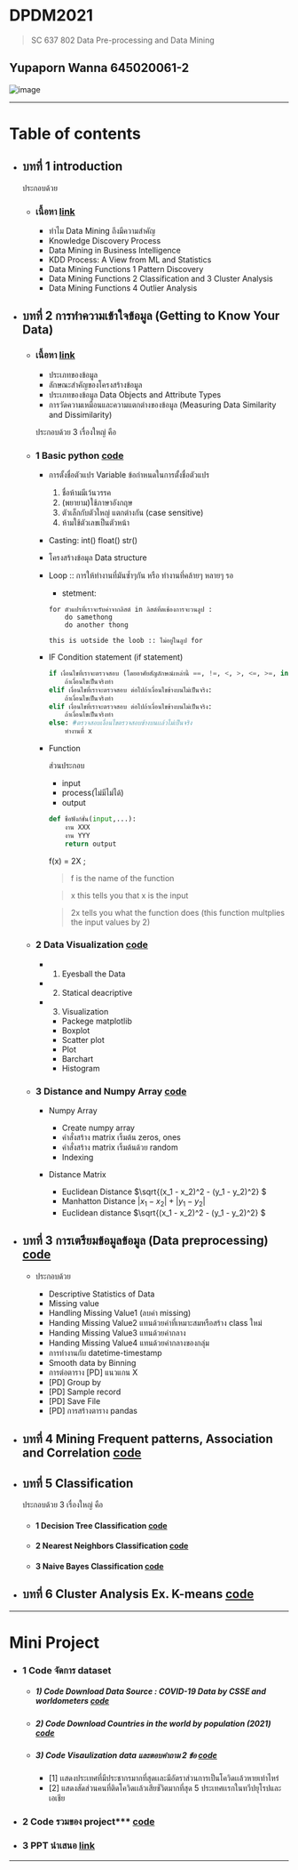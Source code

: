 # DPDM2021
> SC 637 802 Data Pre-processing and Data Mining

## Yupaporn Wanna 645020061-2

![image](https://user-images.githubusercontent.com/54661241/125416505-19edf0cf-fca6-460f-81a3-af9d8edeccc6.png)

-------------------------------
# Table of contents

* ## บทที่ 1 introduction 
     
     ประกอบด้วย 
   
   *  ### เนื้อหา [link](https://github.com/Peckkie/DPDM2021/blob/main/Chapter1.md)
        * ทำไม Data Mining ถึงมีความสำคัญ
        * Knowledge Discovery Process
        * Data Mining in Business Intelligence
        * KDD Process: A View from ML and Statistics
        * Data Mining Functions 1 Pattern Discovery
        * Data Mining Functions 2 Classification and 3 Cluster Analysis
        * Data Mining Functions 4 Outlier Analysis
        
* ## บทที่ 2 การทำความเข้าใจข้อมูล (Getting to Know Your Data) 
     
    
     * ### เนื้อหา [link](https://github.com/Peckkie/DPDM2021/blob/main/Chapter2.md)
        * ประเภทของข้อมูล
        * ลักษณะสำคัญของโครงสร้างข้อมูล
        * ประเภทของข้อมูล Data Objects and Attribute Types
        * การวัดความเหมือนและความแตกต่างของข้อมูล (Measuring Data Similarity and Dissimilarity)
       
       ประกอบด้วย 3 เรื่องใหญ่ คือ
       
     * ### 1 Basic python [code](https://github.com/Peckkie/DPDM2021/blob/main/Data101(Chapter2).ipynb)
 
        * การตั้งชื่อตัวแปร Variable
            ข้อกำหนดในการตั้งชื่อตัวแปร
            1. ชื่อห้ามมีเว้นวรรค
            2. (พยายาม)ใช้ภาษาอังกฤษ
            3. ตัวเล็กกับตัวใหญ่ แตกต่างกัน (case sensitive)
            4. ห้ามใช้ตัวเลขเป็นตัวหน้า
        * Casting: int() float() str()
        * โครงสร้างข้อมุล Data structure
        * Loop
            :: การให้ทำงานที่มันซ้ำๆกัน หรือ ทำงานที่คล้ายๆ หลายๆ รอ

            - stetment:

            ```
            for ตัวแปรที่เราจะรับค่าจากลิสต์ in ลิสต์ที่ตเช้องการจะวนลูป :
                do samethong
                do another thong

            this is uotside the loob :: ไม่อยู่ในลูป for 
            ```
        * IF Condition statement 
            (if statement)
            ```python
            if เงื่อนไขที่เราจะตรวจสอบ (โดยอาศัยสัญลักษณ์เหล่านี้ ==, !=, <, >, <=, >=, in, not in, is_nall() ):
                ถ้าเงื่อนไขเป็นจริงทำ
            elif เงื่อนไขที่เราจะตรวจสอบ ต่อไปถ้าเงื่อนไขข้างบนไม่เป็นจริง:
                ถ้าเงื่อนไขเป็นจริงทำ
            elif เงื่อนไขที่เราจะตรวจสอบ ต่อไปถ้าเงื่อนไขข้างบนไม่เป็นจริง:
                ถ้าเงื่อนไขเป็นจริงทำ
            else: #ตรวจสอบเงื่อนไขตรวจสอบข้างบนเเล้วไม่เป็นจริง
                ทำงานที่ x
            ```
        * Function
        
            ส่วนประกอบ
            - input 
            - process(ไม่มีไม่ได้)
            - output
          
            ```python
            def ชื่อฟังก์ชั้น(input,...):
                งาน XXX
                งาน YYY
                return output
            ```
            f(x) = 2X ; 
            
            >f is the name of the function
           
            >x this tells you that x is the input

            >2x tells you what the function does (this function multplies the input values by 2)


     * ### 2 Data Visualization [code](https://github.com/Peckkie/DPDM2021/blob/main/Data101(Chapter2).ipynb)
 
        * 1) Eyesball the Data
        * 2) Statical deacriptive
        * 3) Visualization
          * Packege matplotlib
          * Boxplot
          * Scatter plot
          * Plot
          * Barchart
          * Histogram

     * ### 3 Distance and Numpy Array [code](https://github.com/Peckkie/DPDM2021/blob/main/Data103_(Chapter2_distance).ipynb)
 
        * Numpy Array
         
          * Create numpy array
          * คำสั่งสร้าง matrix เริ้มต้น zeros, ones
          * คำสั่งสร้าง matrix เริ้มต้นด้วย random
          * Indexing
        
        * Distance Matrix
          * Euclidean Distance $\sqrt{(x_1 - x_2)^2 - (y_1 - y_2)^2} $
          * Manhatton Distance ${|x_1 - x_2|+|y_1 - y_2|}$
          * Euclidean distance $\sqrt{(x_1 - x_2)^2 - (y_1 - y_2)^2} $ 

* ## บทที่ 3 การเตรียมข้อมูลข้อมูล (Data preprocessing) [code](https://github.com/Peckkie/DPDM2021/blob/main/Data_preprocessing_(Chapter_3).ipynb)
        
     * ประกอบด้วย 
        
        * Descriptive Statistics of Data
        * Missing value
        * Handling Missing Value1 (ลบค่า missing)
        * Handing Missing Value2 แทนด้วยค่าที่เหมาะสมหรือสร้าง class ใหม่
        * Handing Missing Value3 แทนด้วยค่ากลาง
        * Handing Missing Value4 แทนด้วยค่ากลางของกลุ่ม
        * การทำงานกับ datetime-timestamp
        * Smooth data by Binning
        * การต่อตาราง [PD] แนวแกน X
        * [PD] Group by
        * [PD] Sample record
        * [PD] Save File
        * [PD] การสร้างตาราง pandas 
* ## บทที่ 4 Mining Frequent patterns, Association and Correlation [code](https://github.com/Peckkie/DPDM2021/blob/main/Frequart_Patterm_Assosiation_Rules.ipynb)

* ## บทที่ 5 Classification

     ประกอบด้วย 3 เรื่องใหญ่ คือ

     * #### 1 Decision Tree Classification [code](https://github.com/Peckkie/DPDM2021/blob/main/Classification_(Decision_Tree).ipynb)
     
     * #### 2 Nearest Neighbors Classification [code](https://github.com/Peckkie/DPDM2021/blob/main/Classification(KNN_Evaluation).ipynb)
        
     * #### 3 Naive Bayes Classification [code](https://github.com/Peckkie/DPDM2021/blob/main/Classification_(Naive_Bayes).ipynb)

* ## บทที่ 6 Cluster Analysis Ex. K-means [code](https://github.com/Peckkie/DPDM2021/blob/main/Chaper_8_Clustering.ipynb)

-------------------------------
# Mini Project 

* ### 1 Code จัดการ dataset 
     
     * ##### 1) Code Download Data Source : COVID-19 Data by CSSE and worldometers [code](https://github.com/Peckkie/DPDM2021/blob/main/1_COVID_19_Data_Downloading_and_Cleansing_.ipynb)

     * ##### 2) Code Download Countries in the world by population (2021) [code](https://github.com/Peckkie/DPDM2021/blob/main/2_COVID_19_Data_Downloading_and_Cleansing.ipynb)
     
     * ##### 3) Code Visaulization data และตอบคำถาม 2 ข้อ [code](https://github.com/Peckkie/DPDM2021/blob/main/2_Merging_table_2_Data_Source.ipynb)

         * [1] เเสดงประเทศที่มีประชากรมากที่สุดเเละมีอัตราส่วนการเป็นโควิดเเล้วหายเท่าไหร่
         * [2] แสดงสัดส่วนคนที่ติดโควิดเเล้วเสียชัวิตมากที่สุด 5 ประเทศเเรกในทวีปยุโรปและเอเชีย

* ### 2 Code รวมของ project*** [code](https://github.com/Peckkie/DPDM2021/blob/main/Mini_Project_COVID19.ipynb)

* ### 3 PPT นำเสนอ [link](https://github.com/Peckkie/DPDM2021/blob/main/PPT_Mini_Project_COVID19.pdf)

-------------------------------

